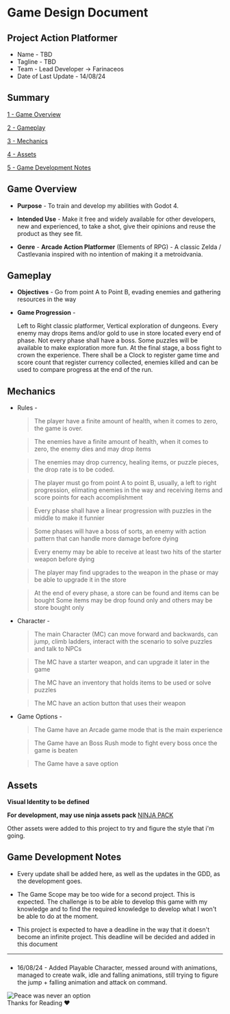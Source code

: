 # Game Design Document

## Project **Action Platformer**

* Name - TBD
* Tagline - TBD
* Team - Lead Developer -> Farinaceos
* Date of Last Update - 14/08/24

## Summary

[1 - Game Overview](#game-overview)

[2 - Gameplay](#gameplay)

[3 - Mechanics](#mechanics)

[4 - Assets](#assets)

[5 - Game Development Notes](#game-development-notes)

## Game Overview

* **Purpose** -
			To train and develop my abilities with Godot 4.

* **Intended Use** -
			Make it free and widely available for other developers, new and experienced, to take a shot, give their opinions and reuse the product as they see fit.

* **Genre** - **Arcade Action Platformer** (Elements of RPG) - A classic Zelda / Castlevania inspired with no intention of making it a metroidvania.

## Gameplay

* **Objectives** -
	Go from point A to Point B, evading enemies and gathering resources in the way

* **Game Progression** -

	Left to Right classic platformer, Vertical exploration of dungeons. Every enemy may drops items and/or gold to use in store located every end of phase. Not every phase shall have a boss. Some puzzles will be available to make exploration more fun. At the final stage, a boss fight to crown the experience. There shall be a Clock to register game time and score count that register currency collected, enemies killed and can be used to compare progress at the end of the run.

## Mechanics

* Rules - 

	
	> The player have a finite amount of health, when it comes to zero, the game is over.
	
	> The enemies have a finite amount of health, when it comes to zero, the enemy dies and may drop items
	
	> The enemies may drop currency, healing items, or puzzle pieces, the drop rate is to be coded.
	
	> The player must go from point A to point B, usually, a left to right progression, elimating enemies in the way and receiving items and score points for each accomplishment
	
	> Every phase shall have a linear progression with puzzles in the middle to make it funnier
	
	> Some phases will have a boss of sorts, an enemy with action pattern that can handle more damage before dying
	
	> Every enemy may be able to receive at least two hits of the starter weapon before dying
	
	> The player may find upgrades to the weapon in the phase or may be able to upgrade it in the store
	
	> At the end of every phase, a store can be found and items can be bought
	Some items may be drop found only and others may be store bought only

* Character -

	> The main Character (MC) can move forward and backwards, can jump, climb ladders, interact with the scenario to solve puzzles and talk to NPCs
	
	> The MC have a starter weapon, and can upgrade it later in the game
	
	> The MC have an inventory that holds items to be used or solve puzzles
	
	> The MC have an action button that uses their weapon
	
* Game Options - 

	> The Game have an Arcade game mode that is the main experience

	> The Game have an Boss Rush mode to fight every boss once the game is beaten

	> The Game have a save option

## Assets

**Visual Identity to be defined**

**For development, may use ninja assets pack**
<a href='https://pixel-boy.itch.io/ninja-adventure-asset-pack'> NINJA PACK</a>

Other assets were added to this project to try and figure the style that i'm going.
			
## Game Development Notes

* Every update shall be added here, as well as the updates in the GDD, as the development goes.

* The Game Scope may be too wide for a second project. This is expected. The challenge is to be able to develop this game with my knowledge and to find the required knowledge to develop what I won't be able to do at the moment.

* This project is expected to have a deadline in the way that it doesn't become an infinite project. This deadline will be decided and added in this document

---
### 

* 16/08/24 - Added Playable Character, messed around with animations, managed to create walk, idle and falling animations, still trying to figure the jump + falling animation and attack on command.


![Peace was never an option](https://i.imgur.com/x5q2fF5.jpeg "Thank you for reading" )\
Thanks for Reading ❤️